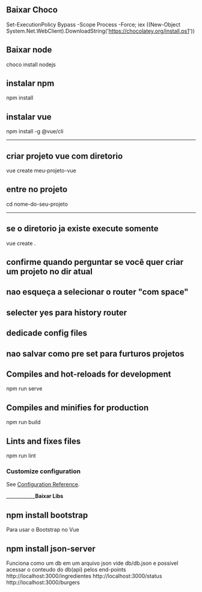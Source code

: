 ## Baixar Choco
Set-ExecutionPolicy Bypass -Scope Process -Force; iex ((New-Object System.Net.WebClient).DownloadString('https://chocolatey.org/install.ps1'))

## Baixar node
choco install nodejs

## instalar npm
npm install

## instalar vue 
npm install -g @vue/cli
______________________________________________
## criar projeto vue  com diretorio 
vue create meu-projeto-vue

## entre no projeto
cd nome-do-seu-projeto
____________________________________________
## se o diretorio ja existe execute somente 
vue create .

## confirme quando perguntar se  você quer criar um projeto no dir atual

## nao esqueça a selecionar o router "com space"

## selecter yes para history router

## dedicade config files

## nao salvar como pre set para furturos projetos

## Compiles and hot-reloads for development
npm run serve

## Compiles and minifies for production
npm run build

## Lints and fixes files
npm run lint

### Customize configuration
See [Configuration Reference](https://cli.vuejs.org/config/).

____________________________________________________Baixar Libs________________________________________

## npm install bootstrap
Para usar o Bootstrap no Vue

## npm install json-server
Funciona como um db em um arquivo json vide db/db.json
e possivel acessar o conteudo do db(api) pelos end-points
http://localhost:3000/ingredientes
http://localhost:3000/status
http://localhost:3000/burgers

